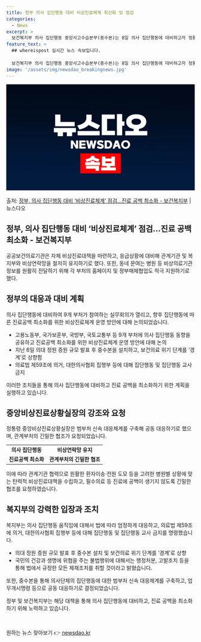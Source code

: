```yaml
---
title: 정부 의사 집단행동 대비 비상진료체계 최신화 및 점검
categories:
  - News
excerpt: >
  보건복지부 의사 집단행동 중앙사고수습본부(중수본)는 8일 의사 집단행동에 대비하고자 정통령 중앙비상진료상황실…
feature_text: >
  ## whereispost 실시간 뉴스 속보입니다.

  보건복지부 의사 집단행동 중앙사고수습본부(중수본)는 8일 의사 집단행동에 대비하고자 정통령 중앙비상진료상황실…
image: '/assets/img/newsdao_breakingnews.jpg'
---
```


![뉴스다오 속보](/assets/img/newsdao_breakingnews.jpg)

<p>출처: <a href="https://newsdao.kr/3135" rel="dofollow">정부, 의사 집단행동 대비 ‘비상진료체계’ 점검…진료 공백 최소화 - 보건복지부</a> | 뉴스다오</p>

<h2>정부, 의사 집단행동 대비 ‘비상진료체계’ 점검…진료 공백 최소화 - 보건복지부</h2>
<p data-ke-size="size16">공공보건의료기관은 자체 비상진료대책을 마련하고, 응급상황에 대비해 관계기관 및 복지부와 비상연락망을 철저히 유지하기로 했다. 또한, 동네 문여는 병원 등 비상의료기관 정보를 원활히 전달하기 위해 각 부처의 홈페이지 및 정부매체협업도 적극 지원하기로 했다.</p>

<h2 data-ke-size="size26">정부의 대응과 대비 계획</h2>
<p data-ke-size="size16">의사 집단행동에 대비하여 9개 부처가 참여하는 실무회의가 열리고, 향후 집단행동에 따른 진료공백 최소화를 위한 비상진료체계 운영 방안에 대해 논의되었습니다.</p>
<ul>
<li>고용노동부, 국가보훈부, 국방부, 국토교통부 등 9개 부처에 의사 집단행동 동향을 공유하고 진료공백 최소화를 위한 비상진료체계 운영 방안에 대해 논의</li>
<li>지난 6일 의대 정원 증원 규모 발표 후 중수본을 설치하고, 보건의료 위기 단계를 ‘경계’로 상향함</li>
<li>의료법 제59조에 의거, 대한의사협회 집행부 등에 대해 집단행동 및 집단행동 교사 금지</li>
</ul>
<p data-ke-size="size16">이러한 조치들을 통해 의사 집단행동에 대비하고 진료 공백을 최소화하기 위한 계획을 실행하고 있습니다.</p>

<h2 data-ke-size="size26">중앙비상진료상황실장의 강조와 요청</h2>
<p data-ke-size="size16">정통령 중앙비상진료상황실장은 범부처 신속 대응체계를 구축해 공동 대응하기로 했으며, 관계부처의 긴밀한 협조가 요청되었습니다.</p>
<table>
<tr>
<td style="text-align: center; height: 17px;"><b>의사 집단행동</b></td>
<td style="text-align: center; height: 17px;"><b>비상연락망 유지</b></td>
</tr>
<tr>
<td style="text-align: center; height: 17px;"><b>진료공백 최소화</b></td>
<td style="text-align: center; height: 17px;"><b>관계부처의 긴밀한 협조</b></td>
</tr>
</table>
<p data-ke-size="size16">이에 따라 관계기관 협력으로 원활한 환자이송·전원 도모 등을 고려한 병원별 상황에 맞는 탄력적 비상진료대책을 수립하고, 필수의료 등 진료에 공백이 생기지 않도록 긴밀한 협조를 요청하였습니다.</p>

<h2 data-ke-size="size26">복지부의 강력한 입장과 조치</h2>
<p data-ke-size="size16">복지부는 의사 집단행동 움직임에 대해서 법에 따라 엄정하게 대응하고, 의료법 제59조에 의거, 대한의사협회 집행부 등에 대해 집단행동 및 집단행동 교사 금지를 명령했습니다.</p>
<ul>
<li>의대 정원 증원 규모 발표 후 중수본 설치 및 보건의료 위기 단계를 ‘경계’로 상향</li>
<li>국민의 건강과 생명에 위협을 주는 불법행위에 대해서는 행정처분, 고발조치 등을 통해 법에서 규정한 모든 제재조치를 취할 것이라고 밝혔습니다.</li>
</ul>
<p data-ke-size="size16">또한, 중수본을 통해 의사단체의 집단행동에 대한 범부처 신속 대응체계를 구축하고, 업무개시명령 등으로 공동 대응하기로 결정되었습니다.</p>

<p data-ke-size="size16">정부 및 보건복지부는 해당 대책을 통해 의사 집단행동에 대비하고, 진료 공백을 최소화하기 위해 노력하고 있습니다.</p>

<p data-ke-size="size16">&nbsp;</p> 

원하는 뉴스 찾아보기 👉 <a href="https://newsdao.kr" rel="dofollow">newsdao.kr</a>


